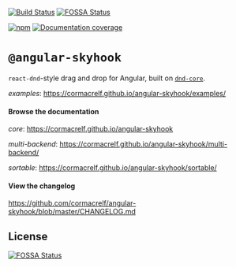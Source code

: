 [![Build Status](https://travis-ci.org/cormacrelf/angular-skyhook.svg?branch=master)](https://travis-ci.org/cormacrelf/angular-skyhook) [![FOSSA Status](https://app.fossa.io/api/projects/git%2Bgithub.com%2Fcormacrelf%2Fangular-skyhook.svg?type=shield)](https://app.fossa.io/projects/git%2Bgithub.com%2Fcormacrelf%2Fangular-skyhook?ref=badge_shield)

[![npm](https://img.shields.io/npm/v/@angular-skyhook/core.svg)](https://www.npmjs.com/package/@angular-skyhook/core)
[![Documentation coverage](https://cormacrelf.github.io/angular-skyhook/images/coverage-badge-documentation.svg)](https://cormacrelf.github.io/angular-skyhook/coverage.html)

# `@angular-skyhook`

`react-dnd`-style drag and drop for Angular, built on
[`dnd-core`](https://github.com/react-dnd/react-dnd).

*examples*: https://cormacrelf.github.io/angular-skyhook/examples/

#### Browse the documentation

*core*: https://cormacrelf.github.io/angular-skyhook

*multi-backend*: https://cormacrelf.github.io/angular-skyhook/multi-backend/

*sortable*: https://cormacrelf.github.io/angular-skyhook/sortable/

#### View the changelog

https://github.com/cormacrelf/angular-skyhook/blob/master/CHANGELOG.md



## License
[![FOSSA Status](https://app.fossa.io/api/projects/git%2Bgithub.com%2Fcormacrelf%2Fangular-skyhook.svg?type=large)](https://app.fossa.io/projects/git%2Bgithub.com%2Fcormacrelf%2Fangular-skyhook?ref=badge_large)